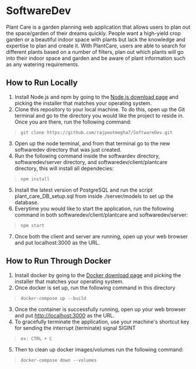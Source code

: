 # SoftwareDev

Plant Care is a garden planning web application that allows users to plan out the space/garden of their dreams quickly. People want a high-yield crop garden or a beautiful indoor space with plants but lack the knowledge and expertise to plan and create it. With PlantCare, users are able to search for different plants based on a number of filters, plan out which plants will go into their indoor space and garden and be aware of plant information such as any watering requirements.

## How to Run Locally

1. Install Node.js and npm by going to the [Node.js download page](https://nodejs.org/en/download/) and picking the installer that matches your operating system.
2. Clone this repository to your local machine. To do this, open up the Git terminal and go to the directory you would like the project to reside in. Once you are there, run the following command:
> `git clone https://github.com/rajpootmegha7/SoftwareDev.git`
3. Open up the node terminal, and from that terminal go to the new softwaredev directory that was just created.
4. Run the following command inside the softwardev directory, softwaredev/server directory, and softwaredev/client/plantcare directory, this will install all dependecies:
>`npm install`
5. Install the latest version of PostgreSQL and run the script plant_care_DB_setup.sql from inside ./server/models to set up the database.
6. Everytime you would like to start the application, run the following command in both softwaredev/client/plantcare and softwaredev/server:
>`npm start`
7. Once both the client and server are running, open up your web browser and put localhost:3000 as the URL.

## How to Run Through Docker

1. Install docker by going to the [Docker download page](https://docs.docker.com/get-started/) and picking the installer that matches your operating system.
2. Once docker is set up, run the following command in this directory
> `docker-compose up --build`
3. Once the container is successfully running, open up your web browser and put [http://localhost:3000](http://localhost:3000) as the URL.
4. To gracefully terminate the application, use your machine's shortcut key for sending the interrupt (terminate) signal SIGINT
> `ex: CTRL + C `
5. Then to clean up docker images/volumes run the following command:
>  `docker-compose down --volumes`
